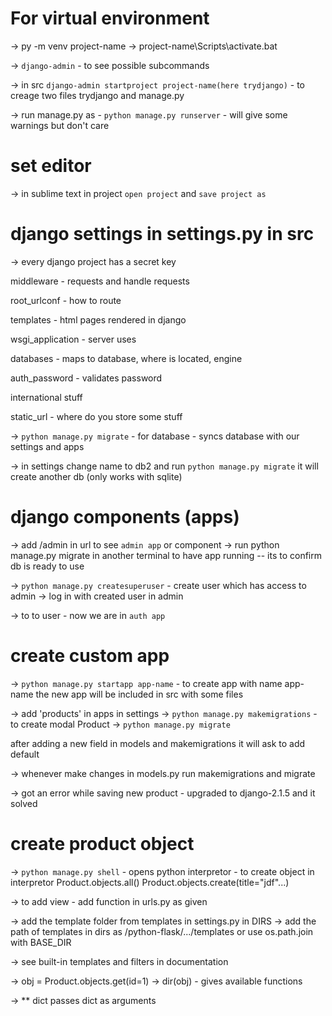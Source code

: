 # For virtual environment

-> py -m venv project-name
-> project-name\Scripts\activate.bat

-> `django-admin` - to see possible subcommands

-> in src `django-admin startproject project-name(here trydjango)`  - to creage two files trydjango and manage.py

-> run manage.py as - `python manage.py runserver` - will give some warnings but don't care


# set editor
-> in sublime text in project `open project` and `save project as`

# django settings in settings.py in src

-> every django project has a secret key

middleware - requests and handle requests

root_urlconf - how to route

templates - html pages rendered in django

wsgi_application - server uses

databases - maps to database, where is located, engine

auth_password - validates password

international stuff

static_url - where do you store some stuff

-> `python manage.py migrate` - for database - syncs database with our settings and apps 

-> in settings change name to db2 and run `python manage.py migrate` it will create another db (only works with sqlite)

# django components (apps)

-> add /admin in url to see `admin app` or component
-> run python manage.py migrate in another terminal to have app running
 -- its to confirm db is ready to use

-> `python manage.py createsuperuser` - create user which has access to admin
-> log in with created user in admin

-> to to user - now we are in `auth app`

# create custom app

-> `python manage.py startapp app-name` - to create app with name app-name
the new app will be included in src with some files

-> add 'products' in apps in settings
-> `python manage.py makemigrations` - to create modal Product
-> `python manage.py migrate` 

after adding a new field in models and makemigrations it will ask to add default

-> whenever make changes in models.py run makemigrations and migrate

-> got an error while saving new product - upgraded to django-2.1.5 and it solved

# create product object 

-> `python manage.py shell` - opens python interpretor - to create object in interpretor
Product.objects.all()
Product.objects.create(title="jdf"...)



-> to add view - add function in urls.py as given


-> add the template folder from templates in settings.py in DIRS
-> add the path of templates in dirs as /python-flask/.../templates or use os.path.join with BASE_DIR

-> see built-in templates and filters in documentation



-> obj = Product.objects.get(id=1)
-> dir(obj) - gives available functions


-> ** dict passes dict as arguments












